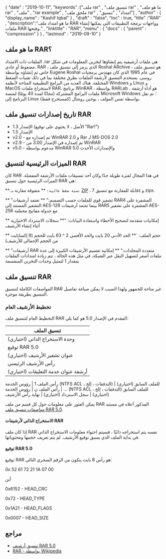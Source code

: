 {
  "date" : "2019-10-11",
  "keywords" :["ملف rar" , "تنسيق ملف rar" , "ما هو ملف rar" , "ملف" , "rar example" , "ملحق ملف rar" , "امتداد" , "تنسيق"] ,
  "author" : {
    "display_name" : "Kashif Iqbal"
} ,
  "draft" : "false",
  "toc" : true,
  "title" :"RAR" ,
  "description":"ما هو امتداد ملف RAR وواجهات برمجة التطبيقات التي يمكنها إنشاء ملفات RAR وفتحها." ,
  "linktitle" : "RAR",
  "menu" : {
    "docs" : {
      "parent" : "compression"
}
} ,
  "lastmod" : "2019-09-10"
}

## ما هو ملف RAR؟

الملفات ذات الامتداد .rar هي ملفات أرشيفية يتم إنشاؤها لتخزين المعلومات في شكل مضغوط أو عادي. RAR ، الذي يرمز إلى تنسيق ملف Roshal ARchive ، هو تنسيق ملف خاص تم إنشاؤه بواسطة Eugene Roshal في عام 1995 الذي كان مهندس برمجيات روسي. يستخدم التنسيق لأرشفة الملفات بطرق مختلفة بما في ذلك تقنيات الضغط المختلفة. هناك العديد من البرامج التطبيقية المتاحة لأنظمة Windows و Linux و MacOS لاستخراج ملفات RAR. برنامج WinRAR ، بواسطة RARLab ، هو أداة أرشفة ملفات البرامج المشتركة (مجانًا لمدة 40 يومًا) لمنصة Microsoft Windows ؛ تم نقل البرنامج إلى Linux (كمستخرج فقط) بواسطة نفس المؤلف ، يوجين روشال.

## تاريخ إصدارات تنسيق ملف RAR

* الإصدار 1.3 (الأصل ، لا يحتوي على توقيع "Rar!")
* الإصدار 1.5
* v2.0 - تم إصداره مع WinRAR 2.0 و Rar لـ MS-DOS 2.0
* v2.9 - تم إصداره في الإصدار 3.00 من WinRAR
* v5.0 - مدعوم بواسطة WinRAR 5.0 والإصدارات الأحدث

## الميزات الرئيسية لتنسيق RAR

كان RAR في هذا المجال لفترة طويلة جدًا وكان أحد تنسيقات ملفات الأرشفة المفضلة. الميزات الرئيسية حول تنسيق RAR هي:

** `نسبة ضغط عالية:` ** متفوقة مقارنة بـ [ZIP](/ar/compression/zip/) ، قابلة للمقارنة مع تنسيق 7z و zipx.

** "تشفير قوي للملفات حسب التصميم:" ** تعتمد أرشيفات RAR4 المشفرة على التشفير المستند إلى AES-128 بينما تعتمد أرشيفات RAR5 المشفرة على تشفير AES-256 مع جدولة مفاتيح محسّنة

** إمكانيات متقدمة لتصحيح الأخطاء واستعادة البيانات: "** سجلات الاسترداد الاختيارية أثناء إنشاء الأرشيف

** حجم الملف: `** الحد الأدنى 20 بايت والحد الأقصى 2 ^ 63 بايت للحجم (8 إكسابايت من الحجم الإجمالي للأرشيف)

** "أرشيفات RAR متعددة المجلدات:" ** إمكانية تقسيم الأرشيفات الكبيرة إلى عدة ملفات أصغر لتسهيل النقل عبر الشبكة. في مثل هذه الحالة ، تتم زيادة امتدادات الملفات بمقدار 1 لتمثيل وحدات التخزين المنقسمة

## تنسيق ملف RAR

المواصفات الكاملة لتنسيق RAR غير متاحة للجمهور ولهذا السبب لا يمكن صياغة تفاصيل التنسيق بطريقة موجزة.

### تخطيط الأرشيف العام

التخطيط العام لتنسيق ملف RAR المقدم في الإصدار 5.0 هو كما يلي:

| تنسيق الملف
---|
| وحدة الاستخراج الذاتي (اختياري)
| توقيع RAR 5.0
| عنوان تشفير الأرشيف (اختياري)
| رأس الأرشيف الرئيسي
| أرشفة عنوان خدمة التعليقات (اختياري)
رأس الملف 1
| رؤوس الخدمة (NTFS ACL ، التدفقات ، إلخ) للملف السابق (اختياري)
| ...
| رأس الملف ن
| رؤوس الخدمة (NTFS ACL ، التدفقات ، إلخ) للملف السابق (اختياري)
| سجل الاسترداد (اختياري)
| نهاية رأس الأرشيف

يمكن العثور على معلومات حول كل قسم من ملف RAR المذكور أعلاه في مستند [مواصفات تنسيق ملف RAR 5.0](https://www.rarlab.com/technote.htm#arcstruct).

#### الاستخراج الذاتي لأرشيفات RAR

إذا كان ملف RAR نفسه يتم استخراجه ذاتيًا ، فسيتم احتواء معلومات الاستخراج الذاتي في بداية الملف الذي يسبق توقيع الأرشيف. لم يتم تعريف حجمها ومحتوياتها.

#### توقيع RAR 5.0

توقيع RAR هو رأس 8 بايت يتكون من الرقم السحري التالي:

0x 52 61 72 21 1A 07 00

أين

0x6152 - HEAD_CRC

0x72 - HEAD_TYPE

0x1A21 - HEAD_FLAGS

0x0007 - HEAD_SIZE

## مراجع

* [تنسيق أرشيف RAR 5.0](https://www.rarlab.com/technote.htm)
* [RAR - بواسطة Wikipedia](https://en.wikipedia.org/wiki/RAR_(file_format))

